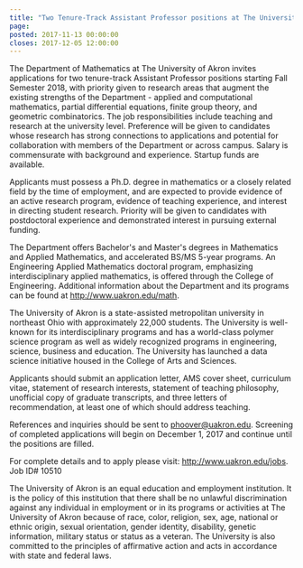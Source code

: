 ```yaml
---
title: "Two Tenure-Track Assistant Professor positions at The University of Akron"
page: 
posted: 2017-11-13 00:00:00
closes: 2017-12-05 12:00:00
---
```


The Department of Mathematics at The University of Akron invites applications for two tenure-track Assistant Professor positions starting Fall Semester 2018, with priority given to research areas that augment the existing strengths of the Department - applied and computational mathematics, partial differential equations, finite group theory, and geometric combinatorics.  The job responsibilities include teaching and research at the university level.  Preference will be given to candidates whose research has strong connections to applications and potential for collaboration with members of the Department or across campus.  Salary is commensurate with background and experience.  Startup funds are available.
 
Applicants must possess a Ph.D. degree in mathematics or a closely related field by the time of employment, and are expected to provide evidence of an active research program, evidence of teaching experience, and interest in directing student research.  Priority will be given to candidates with postdoctoral experience and demonstrated interest in pursuing external funding.
 
The Department offers Bachelor's and Master's degrees in Mathematics and Applied Mathematics, and accelerated BS/MS 5-year programs.  An Engineering Applied Mathematics doctoral program, emphasizing interdisciplinary applied mathematics, is offered through the College of Engineering.  Additional information about the Department and its programs can be found at <http://www.uakron.edu/math>.
 
The University of Akron is a state-assisted metropolitan university in northeast Ohio with approximately 22,000 students.  The University is well-known for its interdisciplinary programs and has a world-class polymer science program as well as widely recognized programs in engineering, science, business and education.  The University has launched a data science initiative housed in the College of Arts and Sciences.
 
Applicants should submit an application letter, AMS cover sheet, curriculum vitae, statement of research interests, statement of teaching philosophy, unofficial copy of graduate transcripts, and three letters of recommendation, at least one of which should address teaching.
 
References and inquiries should be sent to <phoover@uakron.edu>.  Screening of completed applications will begin on December 1, 2017 and continue until the positions are filled.
 
For complete details and to apply please visit: <http://www.uakron.edu/jobs>. Job ID# 10510
  
The University of Akron is an equal education and employment institution. It is the policy of this institution that there shall be no unlawful discrimination against any individual in employment or in its programs or activities at The University of Akron because of race, color, religion, sex, age, national or ethnic origin, sexual orientation, gender identity, disability, genetic information, military status or status as a veteran.  The University is also committed to the principles of affirmative action and acts in accordance with state and federal laws.
 